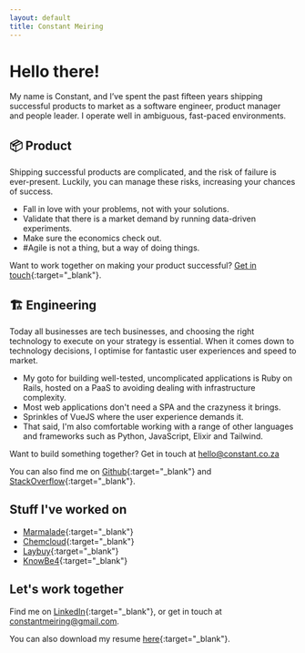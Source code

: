 ```yaml
---
layout: default
title: Constant Meiring
---
```


# Hello there!

My name is Constant, and I’ve spent the past fifteen years shipping successful products to market as a software engineer, product manager and people leader. I operate well in ambiguous, fast-paced environments.

## 📦 Product

Shipping successful products are complicated, and the risk of failure is ever-present. Luckily, you can manage these risks, increasing your chances of success.

- Fall in love with your problems, not with your solutions.
- Validate that there is a market demand by running data-driven experiments.
- Make sure the economics check out.
- #Agile is not a thing, but a way of doing things.

Want to work together on making your product successful? [Get in touch](mailto:constantmeiring@gmail.com){:target="\_blank"}.

## 🏗️ Engineering

Today all businesses are tech businesses, and choosing the right technology to execute on your strategy is essential. When it comes down to technology decisions, I optimise for fantastic user experiences and speed to market.

- My goto for building well-tested, uncomplicated applications is Ruby on Rails, hosted on a PaaS to avoiding dealing with infrastructure complexity.
- Most web applications don't need a SPA and the crazyness it brings.
- Sprinkles of VueJS where the user experience demands it.
- That said, I'm also comfortable working with a range of other languages and frameworks such as Python, JavaScript, Elixir and Tailwind.

Want to build something together? Get in touch at hello@constant.co.za

You can also find me on [Github](https://github.com/constantm){:target="\_blank"} and [StackOverflow](https://stackoverflow.com/users/162034/constant-meiring){:target="\_blank"}.

## Stuff I've worked on

- [Marmalade](https://withmarmalade.com.au){:target="\_blank"}
- [Chemcloud](https://www.chemcloud.com.au){:target="\_blank"}
- [Laybuy](https://www.laybuy.com/){:target="\_blank"}
- [KnowBe4](https://www.knowbe4.com){:target="\_blank"}

## Let's work together

Find me on [LinkedIn](https://www.linkedin.com/in/constantmeiring){:target="\_blank"}, or get in touch at [constantmeiring@gmail.com](mailto:constantmeiring@gmail.com).

You can also download my resume [here](assets/ConstantMeiringResume22Q3.pdf){:target="\_blank"}.
